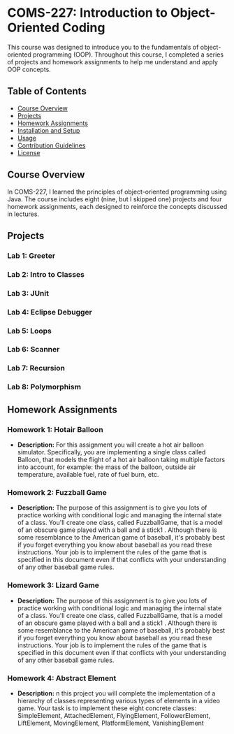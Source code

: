 # COMS-227: Introduction to Object-Oriented Coding 

This course was designed to introduce you to the fundamentals of object-oriented programming (OOP). Throughout this course, I completed a series of projects and homework assignments to help me understand and apply OOP concepts.

## Table of Contents

- [Course Overview](#course-overview)
- [Projects](#projects)
- [Homework Assignments](#homework-assignments)
- [Installation and Setup](#installation-and-setup)
- [Usage](#usage)
- [Contribution Guidelines](#contribution-guidelines)
- [License](#license)

## Course Overview

In COMS-227, I  learned the principles of object-oriented programming using Java. The course includes eight (nine, but I skipped one) projects and four homework assignments, each designed to reinforce the concepts discussed in lectures.

## Projects

### Lab 1: Greeter 

### Lab 2: Intro to Classes

### Lab 3: JUnit

### Lab 4: Eclipse Debugger

### Lab 5: Loops

### Lab 6: Scanner

### Lab 7: Recursion

### Lab 8: Polymorphism

## Homework Assignments

### Homework 1: Hotair Balloon
- **Description:** For this assignment you will create a hot air balloon simulator. Specifically, you are
implementing a single class called Balloon, that models the flight of a hot air balloon taking
multiple factors into account, for example: the mass of the balloon, outside air temperature,
available fuel, rate of fuel burn, etc.

### Homework 2: Fuzzball Game
- **Description:** The purpose of this assignment is to give you lots of practice working with conditional logic and
managing the internal state of a class. You'll create one class, called FuzzballGame, that is a
model of an obscure game played with a ball and a stick1 . Although there is some resemblance to
the American game of baseball, it's probably best if you forget everything you know about
baseball as you read these instructions. Your job is to implement the rules of the game that is
specified in this document even if that conflicts with your understanding of any other baseball
game rules.

### Homework 3: Lizard Game
- **Description:** The purpose of this assignment is to give you lots of practice working with conditional logic and
managing the internal state of a class. You'll create one class, called FuzzballGame, that is a
model of an obscure game played with a ball and a stick1 . Although there is some resemblance to
the American game of baseball, it's probably best if you forget everything you know about
baseball as you read these instructions. Your job is to implement the rules of the game that is
specified in this document even if that conflicts with your understanding of any other baseball
game rules.

### Homework 4: Abstract Element
- **Description:** n this project you will complete the implementation of a hierarchy of classes representing
various types of elements in a video game. Your task is to implement these eight concrete classes:
SimpleElement, AttachedElement, FlyingElement, FollowerElement, LiftElement, MovingElement, PlatformElement, VanishingElement


